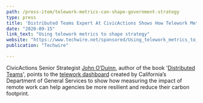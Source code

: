 ```yaml
---
path: /press-item/telework-metrics-can-shape-government-strategy
type: press
title: 'Distributed Teams Expert At CivicActions Shows How Telework Metrics Can Shape Government Strategy'
date: "2020-09-15"
link_text: "Using telework metrics to shape strategy"
website: "https://www.techwire.net/sponsored/Using_telework_metrics_to_shape_strategy.html"
publication: "Techwire"

---
```


CivicActions Senior Strategist [John O’Duinn](https://civicactions.com/team/john-o-duinn), author of the book '[Distributed Teams](https://www.amazon.com/dp/1732254907/)', points to the [telework dashboard](https://telework.govops.ca.gov/tracking-telework/) created by California’s Department of General Services to show how measuring the impact of remote work can help agencies be more resilient and reduce their carbon footprint.
